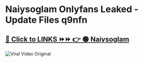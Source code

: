 
 # Naiysoglam Onlyfans Leaked - Update Files q9nfn

## <h2><a href="https://clipsfans.com/Naiysoglam&ref=git">🔗 Click to LINKS ⏩⏩ 👉 🟢 Naiysoglam </a></h2>

<a href="https://clipsfans.com/Naiysoglam&ref=git" rel="nofollow" data-target="animated-image.originalLink"><img src="https://i.ibb.co.com/xMMVF88/686577567.gif" alt="Viral Video Original" style="max-width: 100%; display: inline-block;" data-target="animated-image.originalImage"></a>

